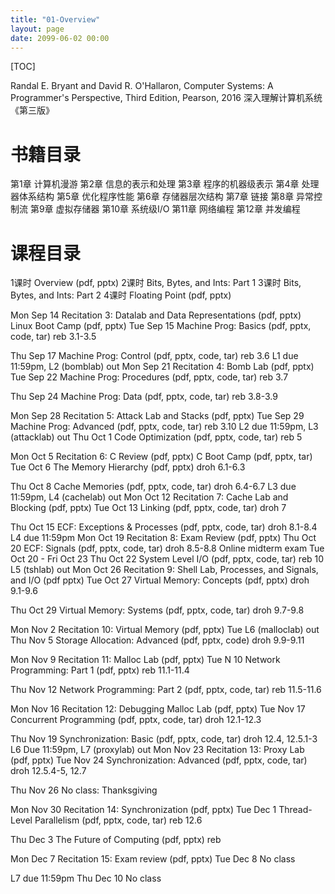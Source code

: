 ```yaml
---
title: "01-Overview"
layout: page
date: 2099-06-02 00:00
---
```


[TOC]

Randal E. Bryant and David R. O'Hallaron,
Computer Systems: A Programmer's Perspective, Third Edition, Pearson, 2016
深入理解计算机系统《第三版》

# 书籍目录

第1章 计算机漫游
第2章 信息的表示和处理
第3章 程序的机器级表示
第4章 处理器体系结构
第5章 优化程序性能
第6章 存储器层次结构
第7章 链接
第8章 异常控制流
第9章 虚拟存储器
第10章 系统级I/O
第11章 网络编程
第12章 并发编程

# 课程目录



1课时 Overview (pdf, pptx)
2课时 Bits, Bytes, and Ints: Part 1 
3课时 Bits, Bytes, and Ints: Part 2 
4课时 Floating Point (pdf, pptx)


Mon
Sep
14
Recitation 3: Datalab and Data Representations (pdf, pptx) Linux Boot Camp (pdf, pptx)
Tue
Sep
15
Machine Prog: Basics (pdf, pptx, code, tar)
reb
3.1-3.5

Thu
Sep
17
Machine Prog: Control (pdf, pptx, code, tar)
reb
3.6
L1 due 11:59pm, L2 (bomblab) out
Mon
Sep
21
Recitation 4: Bomb Lab (pdf, pptx)
Tue
Sep
22
Machine Prog: Procedures (pdf, pptx, code, tar)
reb
3.7

Thu
Sep
24
Machine Prog: Data (pdf, pptx, code, tar)
reb
3.8-3.9

Mon
Sep
28
Recitation 5: Attack Lab and Stacks (pdf, pptx)
Tue
Sep
29
Machine Prog: Advanced (pdf, pptx, code, tar)
reb
3.10
L2 due 11:59pm, L3 (attacklab) out
Thu
Oct
1
Code Optimization (pdf, pptx, code, tar)
reb
5

Mon
Oct
5
Recitation 6: C Review (pdf, pptx) C Boot Camp (pdf, pptx, tar)
Tue
Oct
6
The Memory Hierarchy (pdf, pptx)
droh
6.1-6.3

Thu
Oct
8
Cache Memories (pdf, pptx, code, tar)
droh
6.4-6.7
L3 due 11:59pm, L4 (cachelab) out
Mon
Oct
12
Recitation 7: Cache Lab and Blocking (pdf, pptx)
Tue
Oct
13
Linking (pdf, pptx, code, tar)
droh
7

Thu
Oct
15
ECF: Exceptions & Processes (pdf, pptx, code, tar)
droh
8.1-8.4
L4 due 11:59pm
Mon
Oct
19
Recitation 8: Exam Review (pdf, pptx)
Thu
Oct
20
ECF: Signals (pdf, pptx, code, tar)
droh
8.5-8.8
Online midterm exam Tue Oct 20 - Fri Oct 23
Thu
Oct
22
System Level I/O (pdf, pptx, code, tar)
reb
10
L5 (tshlab) out
Mon
Oct
26
Recitation 9: Shell Lab, Processes, and Signals, and I/O (pdf pptx)
Tue
Oct
27
Virtual Memory: Concepts (pdf, pptx)
droh
9.1-9.6

Thu
Oct
29
Virtual Memory: Systems (pdf, pptx, code, tar)
droh
9.7-9.8

Mon
Nov
2
Recitation 10: Virtual Memory (pdf, pptx)
Tue L6 (malloclab) out
Thu
Nov
5
Storage Allocation: Advanced (pdf, pptx, code)
droh
9.9-9.11

Mon
Nov
9
Recitation 11: Malloc Lab (pdf, pptx)
Tue
N
10
Network Programming: Part 1 (pdf, pptx)
reb
11.1-11.4

Thu
Nov
12
Network Programming: Part 2 (pdf, pptx, code, tar)
reb
11.5-11.6

Mon
Nov
16
Recitation 12: Debugging Malloc Lab (pdf, pptx)
Tue
Nov
17
Concurrent Programming (pdf, pptx, code, tar)
droh
12.1-12.3

Thu
Nov
19
Synchronization: Basic (pdf, pptx, code, tar)
droh
12.4, 12.5.1-3
L6 Due 11:59pm, L7 (proxylab) out
Mon
Nov
23
Recitation 13: Proxy Lab (pdf, pptx)
Tue
Nov
24
Synchronization: Advanced (pdf, pptx, code, tar)
droh
12.5.4-5, 12.7

Thu
Nov
26
No class: Thanksgiving



Mon
Nov
30
Recitation 14: Synchronization (pdf, pptx)
Tue
Dec
1
Thread-Level Parallelism (pdf, pptx, code, tar)
reb
12.6

Thu
Dec
3
The Future of Computing (pdf, pptx)
reb


Mon
Dec
7
Recitation 15: Exam review (pdf, pptx)
Tue
Dec
8
No class


L7 due 11:59pm
Thu
Dec
10
No class